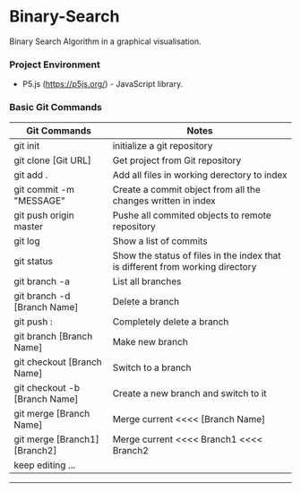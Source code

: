 # Binary-Search
Binary Search Algorithm in a graphical visualisation.

### Project Environment
* P5.js (https://p5js.org/) - JavaScript library.

### Basic Git Commands

Git Commands | Notes
--- | ---
git init | initialize a git repository
git clone [Git URL] | Get project from Git repository
git add . | Add all files in working derectory to index
git commit -m "MESSAGE" | Create a commit object from all the changes written in index
git push origin master | Pushe all commited objects to remote repository
git log | Show a list of commits
git status | Show the status of files in the index that is different from working directory
git branch -a | List all branches
git branch -d [Branch Name] | Delete a branch
git push  <REMOTENAME> :<BRANCHNAME> | Completely delete a branch
git branch [Branch Name] | Make new branch
git checkout [Branch Name] | Switch to a branch
git checkout -b [Branch Name] | Create a new branch and switch to it
git merge [Branch Name] | Merge current <<<< [Branch Name]
git merge [Branch1] [Branch2] | Merge current <<<< Branch1 <<<< Branch2
keep editing ... |

---